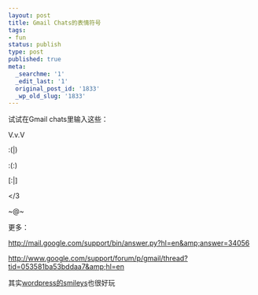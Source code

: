 ```yaml
---
layout: post
title: Gmail Chats的表情符号
tags:
- fun
status: publish
type: post
published: true
meta:
  _searchme: '1'
  _edit_last: '1'
  original_post_id: '1833'
  _wp_old_slug: '1833'
---
```

试试在Gmail chats里输入这些：

V.v.V

:(|)

:(:)

[:|]

&lt;/3

~@~

更多：

<a href="http://mail.google.com/support/bin/answer.py?hl=en&amp;answer=34056">http://mail.google.com/support/bin/answer.py?hl=en&amp;answer=34056</a>

<a href="http://www.google.com/support/forum/p/gmail/thread?tid=053581ba53bddaa7&amp;hl=en">http://www.google.com/support/forum/p/gmail/thread?tid=053581ba53bddaa7&amp;hl=en</a>

其实<a href="http://codex.wordpress.org/Using_Smilies">wordpress的smileys</a>也很好玩
